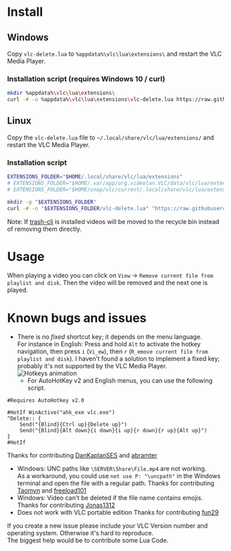 # Install

## Windows

Copy `vlc-delete.lua` to `%appdata%\vlc\lua\extensions\` and restart the VLC Media Player.

### Installation script (requires Windows 10 / curl)

```bash
mkdir %appdata%\vlc\lua\extensions\
curl -# -o %appdata%\vlc\lua\extensions\vlc-delete.lua https://raw.githubusercontent.com/surrim/vlc-delete/master/vlc-delete.lua
```

## Linux

Copy the `vlc-delete.lua` file to `~/.local/share/vlc/lua/extensions/` and restart the VLC Media Player.

### Installation script

```bash
EXTENSIONS_FOLDER="$HOME/.local/share/vlc/lua/extensions"
# EXTENSIONS_FOLDER="$HOME/.var/app/org.videolan.VLC/data/vlc/lua/extensions" # for Flatpak
# EXTENSIONS_FOLDER="$HOME/snap/vlc/current/.local/share/vlc/lua/extensions" # for Snap

mkdir -p "$EXTENSIONS_FOLDER"
curl -# -o "$EXTENSIONS_FOLDER/vlc-delete.lua" "https://raw.githubusercontent.com/surrim/vlc-delete/master/vlc-delete.lua"
```

Note: If [trash-cli](https://pypi.org/project/trash-cli/) is installed videos will be moved to the recycle bin instead of removing them directly.

# Usage

When playing a video you can click on `View` → `Remove current file from playlist and disk`. Then the video will be removed and the next one is played.

# Known bugs and issues

- There is no *fixed* shortcut key; it depends on the menu language.  
  For instance in English: Press and hold `Alt`  to activate the hotkey navigation, then press `i` (`Vi̲ew`), then `r` (`R̲emove current file from playlist and disk`). I haven't found a solution to implement a fixed key; probably it's not supported by the VLC Media Player.  
  ![Hotkeys animation](https://raw.githubusercontent.com/surrim/vlc-delete/master/hotkeys.webp)
  - For AutoHotKey v2 and English menus, you can use the following script.

```
#Requires AutoHotkey v2.0

#HotIf WinActive("ahk_exe vlc.exe")
^Delete:: {
    Send("{Blind}{Ctrl up}{Delete up}")
    Send("{Blind}{Alt down}{i down}{i up}{r down}{r up}{Alt up}")
}
#HotIf
```

  Thanks for contributing [DanKaplanSES](https://github.com/DanKaplanSES) and [abramter](https://github.com/abramter)

- Windows: UNC paths like `\SERVER\Share\File.mp4` are not working.  
  As a workaround, you could use `net use P: "\uncpath"` in the Windows terminal and open the file with a regular path.
  Thanks for contributing [Taomyn](https://github.com/Taomyn) and [freeload101](https://github.com/freeload101)
- Windows: Video can't be deleted if the file name contains emojis.  
  Thanks for contributing [Jonas1312](https://github.com/Jonas1312)
- Does not work with VLC portable edition
  Thanks for contributing [fun29](https://github.com/fun29)

If you create a new issue please include your VLC Version number and operating system. Otherwise it's hard to reproduce.  
The biggest help would be to contribute some Lua Code.

